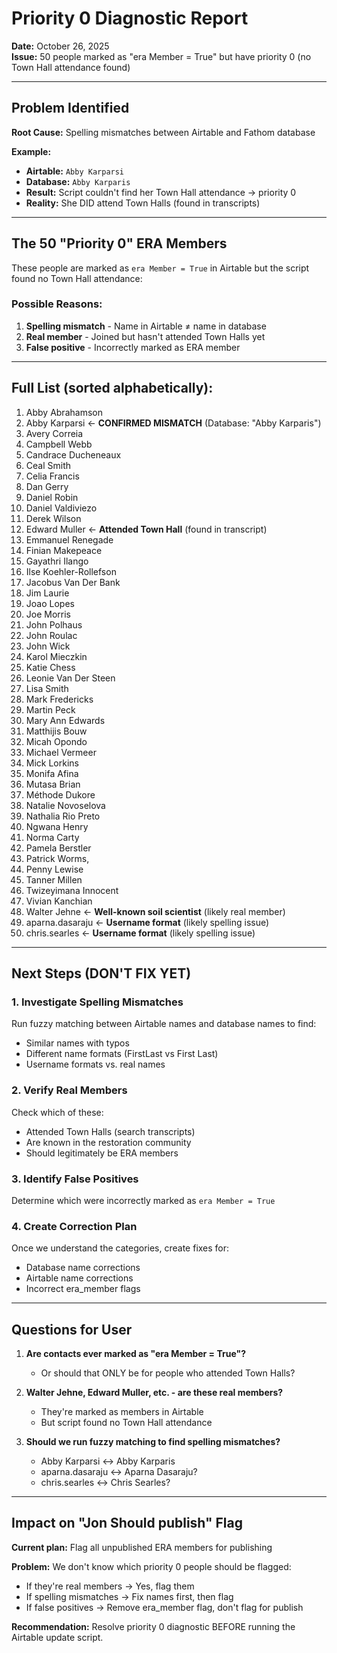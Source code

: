 # Priority 0 Diagnostic Report

**Date:** October 26, 2025  
**Issue:** 50 people marked as "era Member = True" but have priority 0 (no Town Hall attendance found)

---

## Problem Identified

**Root Cause:** Spelling mismatches between Airtable and Fathom database

**Example:**
- **Airtable:** `Abby Karparsi`
- **Database:** `Abby Karparis`
- **Result:** Script couldn't find her Town Hall attendance → priority 0
- **Reality:** She DID attend Town Halls (found in transcripts)

---

## The 50 "Priority 0" ERA Members

These people are marked as `era Member = True` in Airtable but the script found no Town Hall attendance:

### Possible Reasons:
1. **Spelling mismatch** - Name in Airtable ≠ name in database
2. **Real member** - Joined but hasn't attended Town Halls yet  
3. **False positive** - Incorrectly marked as ERA member

---

## Full List (sorted alphabetically):

1. Abby Abrahamson
2. Abby Karparsi ← **CONFIRMED MISMATCH** (Database: "Abby Karparis")
3. Avery Correia
4. Campbell Webb
5. Candrace Ducheneaux
6. Ceal Smith
7. Celia Francis
8. Dan Gerry
9. Daniel Robin
10. Daniel Valdiviezo
11. Derek Wilson
12. Edward Muller ← **Attended Town Hall** (found in transcript)
13. Emmanuel Renegade
14. Finian Makepeace
15. Gayathri Ilango
16. Ilse Koehler-Rollefson
17. Jacobus Van Der Bank
18. Jim Laurie
19. Joao Lopes
20. Joe Morris
21. John Polhaus
22. John Roulac
23. John Wick
24. Karol Mieczkin
25. Katie Chess
26. Leonie Van Der Steen
27. Lisa Smith
28. Mark Fredericks
29. Martin Peck
30. Mary Ann Edwards
31. Matthijis Bouw
32. Micah Opondo
33. Michael Vermeer
34. Mick Lorkins
35. Monifa Afina
36. Mutasa Brian
37. Méthode Dukore
38. Natalie Novoselova
39. Nathalia Rio Preto
40. Ngwana Henry
41. Norma Carty
42. Pamela Berstler
43. Patrick Worms,
44. Penny Lewise
45. Tanner Millen
46. Twizeyimana Innocent
47. Vivian Kanchian
48. Walter Jehne ← **Well-known soil scientist** (likely real member)
49. aparna.dasaraju ← **Username format** (likely spelling issue)
50. chris.searles ← **Username format** (likely spelling issue)

---

## Next Steps (DON'T FIX YET)

### 1. **Investigate Spelling Mismatches**
Run fuzzy matching between Airtable names and database names to find:
- Similar names with typos
- Different name formats (FirstLast vs First Last)
- Username formats vs. real names

### 2. **Verify Real Members**
Check which of these:
- Attended Town Halls (search transcripts)
- Are known in the restoration community
- Should legitimately be ERA members

### 3. **Identify False Positives**
Determine which were incorrectly marked as `era Member = True`

### 4. **Create Correction Plan**
Once we understand the categories, create fixes for:
- Database name corrections
- Airtable name corrections  
- Incorrect era_member flags

---

## Questions for User

1. **Are contacts ever marked as "era Member = True"?**
   - Or should that ONLY be for people who attended Town Halls?

2. **Walter Jehne, Edward Muller, etc. - are these real members?**
   - They're marked as members in Airtable
   - But script found no Town Hall attendance

3. **Should we run fuzzy matching to find spelling mismatches?**
   - Abby Karparsi ↔ Abby Karparis
   - aparna.dasaraju ↔ Aparna Dasaraju?
   - chris.searles ↔ Chris Searles?

---

## Impact on "Jon Should publish" Flag

**Current plan:** Flag all unpublished ERA members for publishing

**Problem:** We don't know which priority 0 people should be flagged:
- If they're real members → Yes, flag them
- If spelling mismatches → Fix names first, then flag
- If false positives → Remove era_member flag, don't flag for publish

**Recommendation:** Resolve priority 0 diagnostic BEFORE running the Airtable update script.
